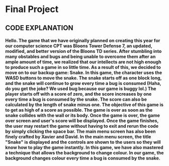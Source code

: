 # Final Project

## CODE EXPLANATION

#### Hello. The game that we have originally planned on creating this year for our computer science CPT was Bloons Tower Defense 7, an updated, modified, and better version of the Bloons TD series. After stumbling into many obstables and bugs and being unable to overcome them after an ample amount of time, we realized that our intellects are not high enough to produce such a game in so little time. As a result of this, we decided to move on to our backup game: Snake. In this game, the character uses the WASD buttons to move the snake. The snake starts off as one block long, and the snake will continue to grow every time a bug is consumed (Haha, do you get the joke? We used bug because our game is buggy lol.) The player starts off with a score of zero, and the score increases by one every time a bug is consumed by the snake. The score can also be calculated by the length of snake minus one. The objective of this game is to get as high of a score as possible. The game is over as soon as the snake collides with the wall or its body. Once the game is over, the game over screen and user's score will be displayed. Once the game finishes, the user may restart the game without having to exit and rerun the code by simply clicking the space bar. The main menu screen has also been finely crafted by Xavier and David. In the main menu screen, the title "Snake" is displayed and the controls are shown to the users so they will know how to play the game instantly. In this game, we have also mastered a technique that allows the background to change colour. In our game, the background changes colour every time a bug is consumed by the snake.

